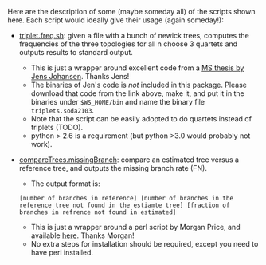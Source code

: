 Here are the description of some (maybe someday all) of the scripts shown here.
Each script would ideally give their usage (again someday!):

* [triplet.freq.sh](triplet.freq.sh): given a file with a bunch of newick trees, computes the frequencies of the three topologies for all n choose 3 quartets and outputs results to standard output. 
  * This is just a wrapper around excellent code from a [MS thesis by Jens Johansen](http://jensjohansen.com/thesis/). Thanks Jens!
  * The binaries of Jen's code is *not* included in this package. Please download that code from the link above, make it, and put it in the binaries under `$WS_HOME/bin` and name the binary file `triplets.soda2103`.
  * Note that the script can be easily adopted to do quartets instead of triplets (TODO). 
  * python > 2.6 is a requirement (but python >3.0 would probably not work). 

* [compareTrees.missingBranch](compareTrees.missingBranch): compare an estimated tree versus a reference tree, and outputs the 
  missing branch rate (FN). 
  * The output format is:

  ```[number of branches in reference] [number of branches in the reference tree not found in the estiamte tree] [fraction of branches in refrence not found in estimated]```
  
  * This is just a wrapper around a perl script by Morgan Price, and available [here](http://www.microbesonline.org/fasttree/treecmp.html). Thanks Morgan!
  * No extra steps for installation should be required, except you need to have perl installed. 

